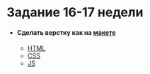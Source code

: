 # **Задание 16-17 недели**
+ #### Сделать верстку как на [макете](https://www.figma.com/file/UCZzoWsuXP72mtatZn4xdw/Timer-Animation-(Community)?type=design)
  + [HTML](https://github.com/Kalinin-Alexander/first_rep/blob/main/16thWeek/Time.html)
  + [CSS](https://github.com/Kalinin-Alexander/first_rep/blob/main/16thWeek/time.css)
  + [JS](https://github.com/Kalinin-Alexander/first_rep/blob/main/16thWeek/time.js)
